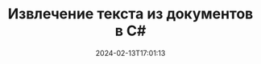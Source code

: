 ---
############################# Static ############################
layout: "auto-gen-parser"
date: 2024-02-13T17:01:13
draft: false
otherformats: doc docm docx dot dotm dotx epub html mht mhtml odp ods odt one otp ott pdf

############################# Head ############################
head_title: "Извлечение текста из документов в C#"
head_description: "Быстро извлекайте текст из файла документов в C#. Сохраните новый документ, содержащий выбранные страницы, с помощью API слияния документов."

############################# Header ############################
title: "Извлечение текста из документов в C#"
description: "Извлекайте текст из документов с помощью нескольких строк кода .NET."
bg_image: "https://cms.admin.containerize.com/templates/aspose/App_Themes/V3/images/bg/header1.png"
bg_overlay: false
button:
    enable: true
    icon: "fas fa-arrow-down"
    label: "Скачать бесплатную пробную версию"
    link: "https://downloads.groupdocs.com/parser/net"

############################# SubMenu ############################
submenu:
    enable: true

    left:
        img_alt: "GroupDocs.Parser for .NET"
        image: "https://cms.admin.containerize.com/templates/groupdocs/images/product-logos/90x90-noborder/groupdocs-parser-net.png"
        product: "GroupDocs.Parser"
        platform: ".NET"

    middle:
        button:

            # button loop
            - link: "https://apireference.groupdocs.com/parser/net"
              text: "Справочник по API"

            # button loop
            - link: "https://github.com/groupdocs-parser"
              text: "Примеры кода"

            # button loop
            - link: "https://products.groupdocs.app/parser/family"
              text: "Живые демонстрации"

            # button loop
            - link: "https://purchase.groupdocs.com/pricing/parser/net"
              text: "Цены"

    right:
        link_download: "https://downloads.groupdocs.com/parser"
        link_learn: "https://docs.groupdocs.com/parser/net"
        link_buy: "https://purchase.groupdocs.com"

############################# About ############################
about:
    enable: true
    title: "Как извлечь текст из файлов .NET API?"
    content: |
        [GroupDocs.Parser for .NET](/ru/parser/net/) — это API извлечения текста, метаданных и изображений для бизнес-приложений, разработанных с использованием C#, ASP.NET и других технологий .NET. Он поддерживает извлечение необработанного, форматированного и структурированного текста, а также метаданных из файлов поддерживаемых форматов. С помощью GroupDocs.Parser для .NET ваши приложения также могут выполнять синтаксический анализ защищенных паролем документов для популярных форматов, таких как документы обработки Word, электронные таблицы Excel, презентации PowerPoint, файлы OneNote, PDF и ZIP-архивы.
        
        GroupDocs.Parser API — правильный выбор для корпоративных решений, которым требуется функция извлечения текста из файлов. Эти API хорошо поддерживаются во всех основных операционных системах и платформах, включая Frameworks: .NET Framework, .NET Standard, .NET Core, Mono.

############################# Steps ############################
steps:
    enable: true
    title_left: "Извлечение текста из документов в .NET"
    content_left: |
        [GroupDocs.Parser for .NET](/ru/parser/net/) позволяет разработчикам C# легко извлекать текст из документов, выполняя несколько простых шагов.
        
        * Создать объект [Parser](https://reference.groupdocs.com/net/parser/groupdocs.parser/parser) для исходного документа;
        * Вызовите метод [GetText](https://reference.groupdocs.com/net/parser/groupdocs.parser/parser/methods/gettext) и получите [TextReader](https://docs.microsoft.com/en-us/dotnet/api/system.io.textreader?view=netframework-2.0) объект;
        * Проверить, не является ли ридер *null* (поддерживается извлечение текста для документа);
        * Прочитайте текст от читателя.

    title_right: "Узнать больше про извлечение текста"
    content_right: |
        * <a href="https://docs.groupdocs.com/parser/net/extract-text-in-accurate-mode/">Как извлечь текст в точном режиме в C#</a>
        * <a href="https://docs.groupdocs.com/parser/net/extract-text-in-raw-mode/">Как извлечь текст в быстром режиме в C#</a>
 
    code: |
     {{% parser/additional-styles %}}
     {{< parser/code-parser title="Как извлечь текст из документов, используя пример кода C#">}}

        ```csharp    
        // Извлечение текста из документов с помощью API GroupDocs.Parser
        // Создайте экземпляр класса Parser
        using (Parser parser = new Parser(filePath)) {
            // Извлечь текст в ридер
            using (TextReader reader = parser.GetText()) {
                // Распечатать текст из документа
                // Если извлечение текста не поддерживается, средство чтения недействительно.
                Console.WriteLine(reader == null ? "Извлечение текста не поддерживается" : reader.ReadToEnd());
            }
        }
        ```
     {{< /parser/code-parser >}}

############################# More ############################
more:
    enable: true
    title_left: "Системные Требования"
    content_left: |
        GroupDocs.Parser for .NET API поддерживаются на всех основных платформах и операционных системах. Перед выполнением приведенного ниже кода убедитесь, что в вашей системе установлены следующие предварительные компоненты.
        
        * Операционные системы: Microsoft Windows, Linux, MacOS
        * Среды разработки: Microsoft Visual Studio, Xamarin, MonoDevelop
        * Фреймворки
        * Загрузите последнюю версию GroupDocs.Parser for .NET из [Nuget](https://www.nuget.org/packages/groupdocs.parser)

    title_right: "Зачем использовать GroupDocs.Parser for .NET"
    content_right: |
        * Поддержка извлечения простого текста из любых поддерживаемых документов    
        * Парсинг документов по пользовательским шаблонам    
        * Полная поддержка извлечения структурированного текста    
        * Текстовый поиск по ключевому слову и регулярному выражению    
        * Извлечение форматированного текста, метаданных, изображений, контейнеров и вложений    
        * Извлечение оглавления для некоторых поддерживаемых форматов документов    
        * Парсинг данных форм из PDF-документов    
        * Извлечение гиперссылок из документа   

############################# Demos ############################
demos:
    enable: true
    title: "Живые демонстрации - извлечение текста из документов онлайн"
    content: |
       Извлекайте текст из документов прямо сейчас, посетив веб-сайт [GroupDocs.Parser Live Demos](https://products.groupdocs.app/parser/text/).
       Живая демонстрация имеет следующие преимущества.
        
############################# About Formats ############################
about_formats:
    enable: true

############################# More Formats ############################
more_formats:
    enable: true
    title: "Извлечение текста из других форматов документов"
    content: |
        .NET API анализа документов и извлечения текста для форматов файлов и изображений. Извлеките данные для некоторых популярных форматов файлов, как указано ниже.

############################# Back to top ###############################
back_to_top:
    enable: true
---